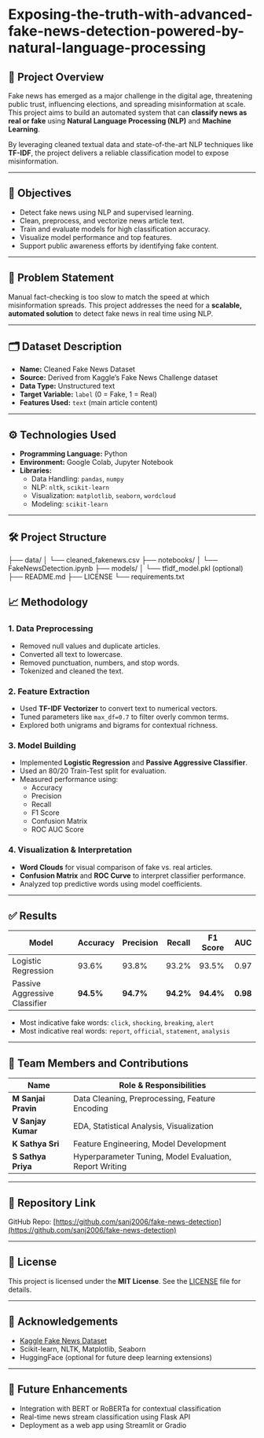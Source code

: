 # Exposing-the-truth-with-advanced-fake-news-detection-powered-by-natural-language-processing

## 📌 Project Overview

Fake news has emerged as a major challenge in the digital age, threatening public trust, influencing elections, and spreading misinformation at scale. This project aims to build an automated system that can **classify news as real or fake** using **Natural Language Processing (NLP)** and **Machine Learning**.

By leveraging cleaned textual data and state-of-the-art NLP techniques like **TF-IDF**, the project delivers a reliable classification model to expose misinformation.

---

## 🎯 Objectives

- Detect fake news using NLP and supervised learning.
- Clean, preprocess, and vectorize news article text.
- Train and evaluate models for high classification accuracy.
- Visualize model performance and top features.
- Support public awareness efforts by identifying fake content.

---

## 🧠 Problem Statement

Manual fact-checking is too slow to match the speed at which misinformation spreads. This project addresses the need for a **scalable, automated solution** to detect fake news in real time using NLP.

---

## 🗂️ Dataset Description

- **Name:** Cleaned Fake News Dataset
- **Source:** Derived from Kaggle’s Fake News Challenge dataset
- **Data Type:** Unstructured text
- **Target Variable:** `label` (0 = Fake, 1 = Real)
- **Features Used:** `text` (main article content)

---

## ⚙️ Technologies Used

- **Programming Language:** Python
- **Environment:** Google Colab, Jupyter Notebook
- **Libraries:**
  - Data Handling: `pandas`, `numpy`
  - NLP: `nltk`, `scikit-learn`
  - Visualization: `matplotlib`, `seaborn`, `wordcloud`
  - Modeling: `scikit-learn`

---

## 🛠️ Project Structure
├── data/
│ └── cleaned_fakenews.csv
├── notebooks/
│ └── FakeNewsDetection.ipynb
├── models/
│ └── tfidf_model.pkl (optional)
├── README.md
├── LICENSE
└── requirements.txt


## 📈 Methodology

### 1. Data Preprocessing
- Removed null values and duplicate articles.
- Converted all text to lowercase.
- Removed punctuation, numbers, and stop words.
- Tokenized and cleaned the text.

### 2. Feature Extraction
- Used **TF-IDF Vectorizer** to convert text to numerical vectors.
- Tuned parameters like `max_df=0.7` to filter overly common terms.
- Explored both unigrams and bigrams for contextual richness.

### 3. Model Building
- Implemented **Logistic Regression** and **Passive Aggressive Classifier**.
- Used an 80/20 Train-Test split for evaluation.
- Measured performance using:
  - Accuracy
  - Precision
  - Recall
  - F1 Score
  - Confusion Matrix
  - ROC AUC Score

### 4. Visualization & Interpretation
- **Word Clouds** for visual comparison of fake vs. real articles.
- **Confusion Matrix** and **ROC Curve** to interpret classifier performance.
- Analyzed top predictive words using model coefficients.

---

## ✅ Results

| Model                    | Accuracy | Precision | Recall | F1 Score | AUC   |
|--------------------------|----------|-----------|--------|----------|-------|
| Logistic Regression      | 93.6%    | 93.8%     | 93.2%  | 93.5%    | 0.97  |
| Passive Aggressive Classifier | **94.5%** | **94.7%** | **94.2%** | **94.4%** | **0.98** |

- Most indicative fake words: `click`, `shocking`, `breaking`, `alert`
- Most indicative real words: `report`, `official`, `statement`, `analysis`

---

## 👥 Team Members and Contributions

| Name               | Role & Responsibilities                                   |
|--------------------|-----------------------------------------------------------|
| **M Sanjai Pravin** | Data Cleaning, Preprocessing, Feature Encoding            |
| **V Sanjay Kumar**  | EDA, Statistical Analysis, Visualization                  |
| **K Sathya Sri**    | Feature Engineering, Model Development                    |
| **S Sathya Priya**  | Hyperparameter Tuning, Model Evaluation, Report Writing   |

---

## 🔗 Repository Link

GitHub Repo: [https://github.com/sanj2006/fake-news-detection](https://github.com/sanj2006/fake-news-detection)

---

## 📄 License

This project is licensed under the **MIT License**. See the [LICENSE](./LICENSE) file for details.

---

## 🙌 Acknowledgements

- [Kaggle Fake News Dataset](https://www.kaggle.com/c/fake-news)
- Scikit-learn, NLTK, Matplotlib, Seaborn
- HuggingFace (optional for future deep learning extensions)

---

## 🚀 Future Enhancements

- Integration with BERT or RoBERTa for contextual classification
- Real-time news stream classification using Flask API
- Deployment as a web app using Streamlit or Gradio


